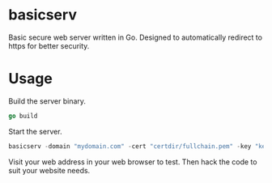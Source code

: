 # basicserv
Basic secure web server written in Go. Designed to automatically redirect to https for better security.

# Usage
Build the server binary.
```Go
go build
```
Start the server.
```Go
basicserv -domain "mydomain.com" -cert "certdir/fullchain.pem" -key "keydir/privkey.pem"
```
Visit your web address in your web browser to test. Then hack the code to suit your website needs.